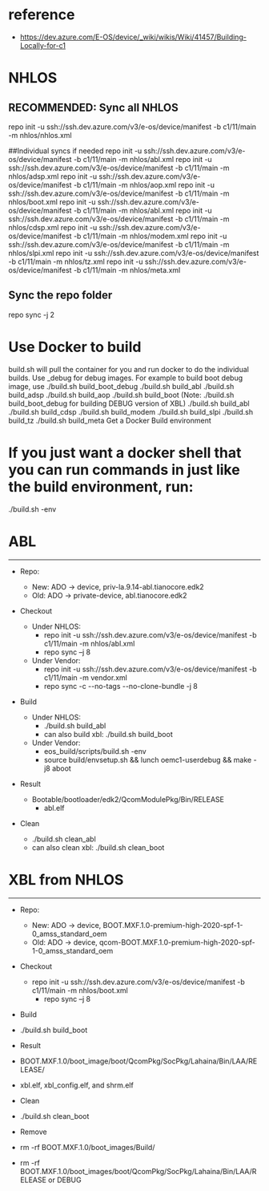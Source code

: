 # reference
- https://dev.azure.com/E-OS/device/_wiki/wikis/Wiki/41457/Building-Locally-for-c1

# NHLOS

## RECOMMENDED: Sync all NHLOS
repo init -u ssh://ssh.dev.azure.com/v3/e-os/device/manifest -b c1/11/main -m nhlos/nhlos.xml

##Individual syncs if needed
repo init -u ssh://ssh.dev.azure.com/v3/e-os/device/manifest -b c1/11/main -m nhlos/abl.xml
repo init -u ssh://ssh.dev.azure.com/v3/e-os/device/manifest -b c1/11/main -m nhlos/adsp.xml
repo init -u ssh://ssh.dev.azure.com/v3/e-os/device/manifest -b c1/11/main -m nhlos/aop.xml
repo init -u ssh://ssh.dev.azure.com/v3/e-os/device/manifest -b c1/11/main -m nhlos/boot.xml
repo init -u ssh://ssh.dev.azure.com/v3/e-os/device/manifest -b c1/11/main -m nhlos/abl.xml
repo init -u ssh://ssh.dev.azure.com/v3/e-os/device/manifest -b c1/11/main -m nhlos/cdsp.xml
repo init -u ssh://ssh.dev.azure.com/v3/e-os/device/manifest -b c1/11/main -m nhlos/modem.xml
repo init -u ssh://ssh.dev.azure.com/v3/e-os/device/manifest -b c1/11/main -m nhlos/slpi.xml
repo init -u ssh://ssh.dev.azure.com/v3/e-os/device/manifest -b c1/11/main -m nhlos/tz.xml
repo init -u ssh://ssh.dev.azure.com/v3/e-os/device/manifest -b c1/11/main -m nhlos/meta.xml

## Sync the repo folder
repo sync -j 2

# Use Docker to build

build.sh will pull the container for you and run docker to do the individual builds. Use _debug for debug images. For example to build boot debug image, use ./build.sh build_boot_debug
./build.sh build_abl
./build.sh build_adsp
./build.sh build_aop
./build.sh build_boot (Note: ./build.sh build_boot_debug    for building DEBUG version of XBL)
./build.sh build_abl
./build.sh build_cdsp
./build.sh build_modem
./build.sh build_slpi
./build.sh build_tz
./build.sh build_meta
Get a Docker Build environment

# If you just want a docker shell that you can run commands in just like the build environment, run:
./build.sh -env 


# ABL
---
- Repo:
  - New: ADO -> device, priv-la.9.14-abl.tianocore.edk2
  - Old: ADO -> private-device, abl.tianocore.edk2

- Checkout
  - Under NHLOS:
    - repo init -u ssh://ssh.dev.azure.com/v3/e-os/device/manifest -b c1/11/main -m nhlos/abl.xml
    - repo sync –j 8
  - Under Vendor:
    - repo init -u ssh://ssh.dev.azure.com/v3/e-os/device/manifest -b c1/11/main -m vendor.xml
    - repo sync -c --no-tags --no-clone-bundle -j 8

- Build
  - Under NHLOS:
    - ./build.sh build_abl
    - can also build xbl: ./build.sh build_boot
  - Under Vendor:
    - eos_build/scripts/build.sh -env
    - source build/envsetup.sh && lunch oemc1-userdebug && make -j8 aboot

- Result
  - Bootable/bootloader/edk2/QcomModulePkg/Bin/RELEASE
    - abl.elf

- Clean
  - ./build.sh clean_abl
  - can also clean xbl: ./build.sh clean_boot

# XBL from NHLOS
---
- Repo:
  - New: ADO -> device, BOOT.MXF.1.0-premium-high-2020-spf-1-0_amss_standard_oem
  - Old: ADO -> device, qcom-BOOT.MXF.1.0-premium-high-2020-spf-1-0_amss_standard_oem

- Checkout
  - repo init -u ssh://ssh.dev.azure.com/v3/e-os/device/manifest -b c1/11/main -m nhlos/boot.xml
    - repo sync –j 8

- Build
 - ./build.sh build_boot

- Result
 - BOOT.MXF.1.0/boot_image/boot/QcomPkg/SocPkg/Lahaina/Bin/LAA/RELEASE/
 - xbl.elf, xbl_config.elf, and shrm.elf

- Clean
 - ./build.sh clean_boot

- Remove
 - rm -rf BOOT.MXF.1.0/boot_images/Build/
 - rm -rf BOOT.MXF.1.0/boot_images/boot/QcomPkg/SocPkg/Lahaina/Bin/LAA/RELEASE or DEBUG
